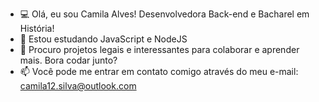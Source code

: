 - 💻 Olá, eu sou Camila Alves! Desenvolvedora Back-end e Bacharel em História!
- 🌱 Estou estudando JavaScript e NodeJS
- 💞️ Procuro projetos legais e interessantes para colaborar e aprender mais. Bora codar junto?
- 📫 Você pode me entrar em contato comigo através do meu e-mail: camila12.silva@outlook.com

<!---
Camavles/Camavles is a ✨ special ✨ repository because its `README.md` (this file) appears on your GitHub profile.
You can click the Preview link to take a look at your changes.
--->
